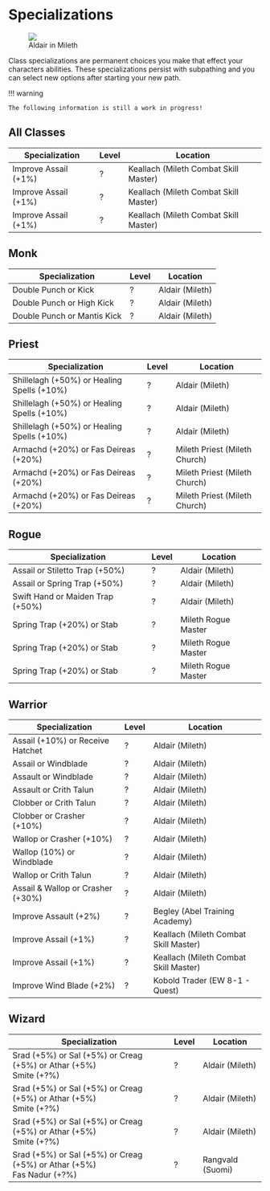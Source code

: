 # Specializations

<figure>
  <img src="../../images/aldair.jpg" />
  <figcaption>Aldair in Mileth</figcaption>
</figure>

Class specializations are permanent choices you make that effect your characters abilities. These specializations persist with subpathing and you can select new options after starting your new path.

!!! warning

    The following information is still a work in progress!

## All Classes

| Specialization | Level | Location |
| - | - | - |
| Improve Assail (+1%) | ? | Keallach (Mileth Combat Skill Master) |
| Improve Assail (+1%) | ? | Keallach (Mileth Combat Skill Master) |
| Improve Assail (+1%) | ? | Keallach (Mileth Combat Skill Master) |

## Monk

| Specialization | Level | Location |
| - | - | - |
| Double Punch or Kick | ? | Aldair (Mileth) |
| Double Punch or High Kick | ? | Aldair (Mileth) |
| Double Punch or Mantis Kick | ? | Aldair (Mileth) |

## Priest

| Specialization | Level | Location |
| - | - | - |
| Shillelagh (+50%) or Healing Spells (+10%) | ? | Aldair (Mileth) |
| Shillelagh (+50%) or Healing Spells (+10%) | ? | Aldair (Mileth) |
| Shillelagh (+50%) or Healing Spells (+10%) | ? | Aldair (Mileth) |
| Armachd (+20%) or Fas Deireas (+20%) | ? | Mileth Priest (Mileth Church) |
| Armachd (+20%) or Fas Deireas (+20%) | ? | Mileth Priest (Mileth Church) |
| Armachd (+20%) or Fas Deireas (+20%) | ? | Mileth Priest (Mileth Church) |

## Rogue

| Specialization | Level | Location |
| - | - | - |
| Assail or Stiletto Trap (+50%) | ? | Aldair (Mileth) |
| Assail or Spring Trap (+50%) | ? | Aldair (Mileth) |
| Swift Hand or Maiden Trap (+50%) | ? | Aldair (Mileth) |
| Spring Trap (+20%) or Stab | ? | Mileth Rogue Master |
| Spring Trap (+20%) or Stab | ? | Mileth Rogue Master |
| Spring Trap (+20%) or Stab | ? | Mileth Rogue Master |

## Warrior

| Specialization | Level | Location |
| - | - | - |
| Assail (+10%) or Receive Hatchet | ? | Aldair (Mileth) |
| Assail or Windblade | ? | Aldair (Mileth) |
| Assault or Windblade | ? | Aldair (Mileth) |
| Assault or Crith Talun | ? | Aldair (Mileth) |
| Clobber or Crith Talun | ? | Aldair (Mileth) |
| Clobber or Crasher (+10%) | ? | Aldair (Mileth) |
| Wallop or Crasher (+10%) | ? | Aldair (Mileth) |
| Wallop (10%) or Windblade | ? | Aldair (Mileth) |
| Wallop or Crith Talun | ? | Aldair (Mileth) |
| Assail & Wallop or Crasher (+30%) | ? | Aldair (Mileth) |
| Improve Assault (+2%) | ? | Begley (Abel Training Academy) |
| Improve Assail (+1%) | ? | Keallach (Mileth Combat Skill Master) |
| Improve Assail (+1%) | ? | Keallach (Mileth Combat Skill Master) |
| Improve Wind Blade (+2%) | ? | Kobold Trader (EW 8-1 - Quest) |

## Wizard

| Specialization | Level | Location |
| - | - | - |
| Srad (+5%) or Sal (+5%) or Creag (+5%) or Athar (+5%) <br> Smite (+?%) | ? | Aldair (Mileth) |
| Srad (+5%) or Sal (+5%) or Creag (+5%) or Athar (+5%) <br> Smite (+?%) | ? | Aldair (Mileth) |
| Srad (+5%) or Sal (+5%) or Creag (+5%) or Athar (+5%) <br> Smite (+?%) | ? | Aldair (Mileth) |
| Srad (+5%) or Sal (+5%) or Creag (+5%) or Athar (+5%) <br> Fas Nadur (+?%) | ? | Rangvald (Suomi) |

